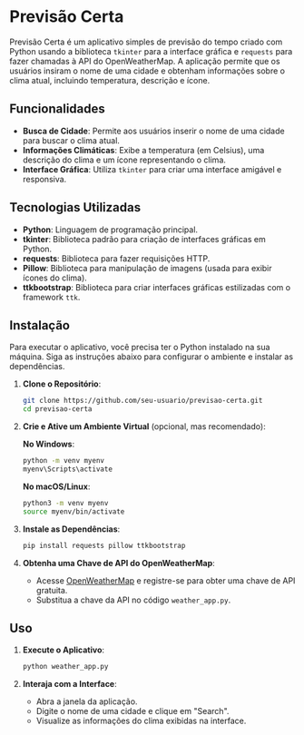 # Previsão Certa

Previsão Certa é um aplicativo simples de previsão do tempo criado com Python usando a biblioteca `tkinter` para a interface gráfica e `requests` para fazer chamadas à API do OpenWeatherMap. A aplicação permite que os usuários insiram o nome de uma cidade e obtenham informações sobre o clima atual, incluindo temperatura, descrição e ícone.

## Funcionalidades

- **Busca de Cidade**: Permite aos usuários inserir o nome de uma cidade para buscar o clima atual.
- **Informações Climáticas**: Exibe a temperatura (em Celsius), uma descrição do clima e um ícone representando o clima.
- **Interface Gráfica**: Utiliza `tkinter` para criar uma interface amigável e responsiva.

## Tecnologias Utilizadas

- **Python**: Linguagem de programação principal.
- **tkinter**: Biblioteca padrão para criação de interfaces gráficas em Python.
- **requests**: Biblioteca para fazer requisições HTTP.
- **Pillow**: Biblioteca para manipulação de imagens (usada para exibir ícones do clima).
- **ttkbootstrap**: Biblioteca para criar interfaces gráficas estilizadas com o framework `ttk`.

## Instalação

Para executar o aplicativo, você precisa ter o Python instalado na sua máquina. Siga as instruções abaixo para configurar o ambiente e instalar as dependências.

1. **Clone o Repositório**:

    ```bash
    git clone https://github.com/seu-usuario/previsao-certa.git
    cd previsao-certa
    ```

2. **Crie e Ative um Ambiente Virtual** (opcional, mas recomendado):

    **No Windows**:
    ```bash
    python -m venv myenv
    myenv\Scripts\activate
    ```

    **No macOS/Linux**:
    ```bash
    python3 -m venv myenv
    source myenv/bin/activate
    ```

3. **Instale as Dependências**:

    ```bash
    pip install requests pillow ttkbootstrap
    ```

4. **Obtenha uma Chave de API do OpenWeatherMap**:

    - Acesse [OpenWeatherMap](https://openweathermap.org/) e registre-se para obter uma chave de API gratuita.
    - Substitua a chave da API no código `weather_app.py`.

## Uso

1. **Execute o Aplicativo**:

    ```bash
    python weather_app.py
    ```

2. **Interaja com a Interface**:

    - Abra a janela da aplicação.
    - Digite o nome de uma cidade e clique em "Search".
    - Visualize as informações do clima exibidas na interface.


